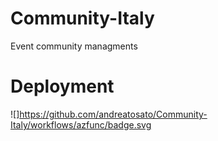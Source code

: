 # Community-Italy
Event community managments

# Deployment
![]https://github.com/andreatosato/Community-Italy/workflows/azfunc/badge.svg
